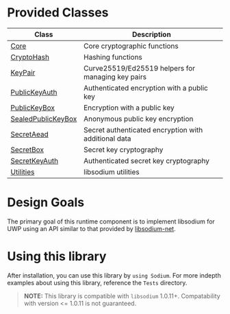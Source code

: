 # Provided Classes

| Class | Description  |
|-------|--------------|
| [Core](Core.md) | Core cryptographic functions |
| [CryptoHash](CryptoHash.md) | Hashing functions|
| [KeyPair](KeyPair) | Curve25519/Ed25519 helpers for managing key pairs|
| [PublicKeyAuth](PublicKeyAuth.md) | Authenticated encryption with a public key|
| [PublicKeyBox](PublicKeyAuth.md) | Encryption with a public key |
| [SealedPublicKeyBox](SealedPublicKeyBox.md) | Anonymous public key encryption |
| [SecretAead](SecretAead.md) | Secret authenticated encryption with additional data |
| [SecretBox](SecretBox.md) | Secret key cryptography |
| [SecretKeyAuth](SecretKeyAuth.md) | Authenticated secret key cryptography |
| [Utilities](Utilities.md) | libsodium utilities |

# Design Goals

The primary goal of this runtime component is to implement libsodium for UWP using an API similar to that provided by [libsodium-net](https://github.com/adamcaudill/libsodium-net).

# Using this library

After installation, you can use this library by `using Sodium`. For more indepth examples about using this library, reference the `Tests` directory.

> __NOTE:__ This library is compatible with `libsodium` 1.0.11+. Compatability with version <= 1.0.11 is not guaranteed.
